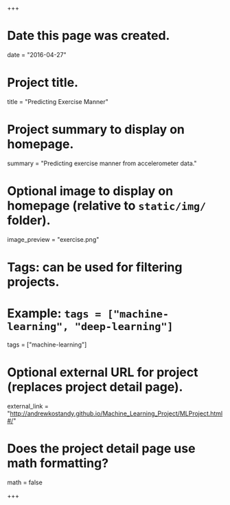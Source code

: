 +++
# Date this page was created.
date = "2016-04-27"

# Project title.
title = "Predicting Exercise Manner"

# Project summary to display on homepage.
summary = "Predicting exercise manner from accelerometer data."

# Optional image to display on homepage (relative to `static/img/` folder).
image_preview = "exercise.png"

# Tags: can be used for filtering projects.
# Example: `tags = ["machine-learning", "deep-learning"]`
tags = ["machine-learning"]

# Optional external URL for project (replaces project detail page).
external_link = "http://andrewkostandy.github.io/Machine_Learning_Project/MLProject.html#/"

# Does the project detail page use math formatting?
math = false

+++

